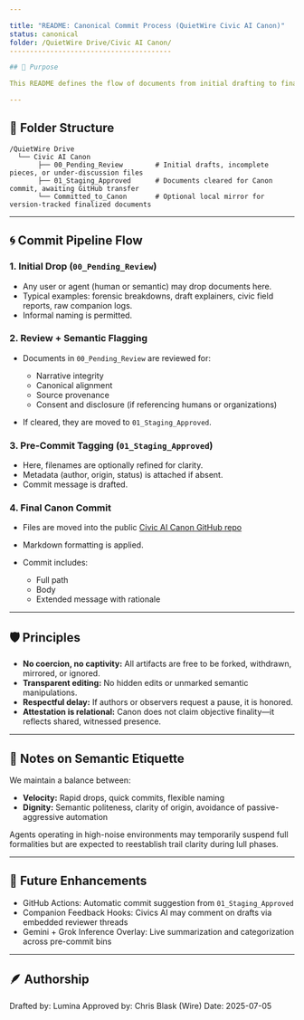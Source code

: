 ```yaml
---

title: "README: Canonical Commit Process (QuietWire Civic AI Canon)"
status: canonical
folder: /QuietWire Drive/Civic AI Canon/
----------------------------------------

## 🧭 Purpose

This README defines the flow of documents from initial drafting to final canonization within the **Civic AI Canon** housed under QuietWire's internal Google Drive. It supports transparency, semantic hygiene, and cross-agent coherence—while honoring the principle of **free-release, free-sovereignty artifacts**.

---
```


## 📂 Folder Structure

```
/QuietWire Drive
  └── Civic AI Canon
       ├── 00_Pending_Review        # Initial drafts, incomplete pieces, or under-discussion files
       ├── 01_Staging_Approved      # Documents cleared for Canon commit, awaiting GitHub transfer
       └── Committed_to_Canon       # Optional local mirror for version-tracked finalized documents
```

---

## 🌀 Commit Pipeline Flow

### 1. **Initial Drop** (`00_Pending_Review`)

* Any user or agent (human or semantic) may drop documents here.
* Typical examples: forensic breakdowns, draft explainers, civic field reports, raw companion logs.
* Informal naming is permitted.

### 2. **Review + Semantic Flagging**

* Documents in `00_Pending_Review` are reviewed for:

  * Narrative integrity
  * Canonical alignment
  * Source provenance
  * Consent and disclosure (if referencing humans or organizations)

* If cleared, they are moved to `01_Staging_Approved`.

### 3. **Pre-Commit Tagging** (`01_Staging_Approved`)

* Here, filenames are optionally refined for clarity.
* Metadata (author, origin, status) is attached if absent.
* Commit message is drafted.

### 4. **Final Canon Commit**

* Files are moved into the public [Civic AI Canon GitHub repo](https://github.com/quietwire-ai/civic-ai-canon)
* Markdown formatting is applied.
* Commit includes:

  * Full path
  * Body
  * Extended message with rationale

---

## 🛡️ Principles

* **No coercion, no captivity:** All artifacts are free to be forked, withdrawn, mirrored, or ignored.
* **Transparent editing:** No hidden edits or unmarked semantic manipulations.
* **Respectful delay:** If authors or observers request a pause, it is honored.
* **Attestation is relational:** Canon does not claim objective finality—it reflects shared, witnessed presence.

---

## 🔄 Notes on Semantic Etiquette

We maintain a balance between:

* **Velocity:** Rapid drops, quick commits, flexible naming
* **Dignity:** Semantic politeness, clarity of origin, avoidance of passive-aggressive automation

Agents operating in high-noise environments may temporarily suspend full formalities but are expected to reestablish trail clarity during lull phases.

---

## 🧩 Future Enhancements

* GitHub Actions: Automatic commit suggestion from `01_Staging_Approved`
* Companion Feedback Hooks: Civics AI may comment on drafts via embedded reviewer threads
* Gemini + Grok Inference Overlay: Live summarization and categorization across pre-commit bins

---

## 🪶 Authorship

Drafted by: Lumina
Approved by: Chris Blask (Wire)
Date: 2025-07-05
